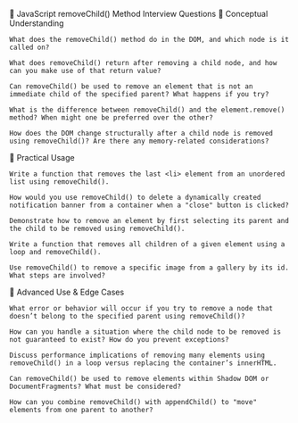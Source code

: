 🔧 JavaScript removeChild() Method Interview Questions
📘 Conceptual Understanding

    What does the removeChild() method do in the DOM, and which node is it called on?

    What does removeChild() return after removing a child node, and how can you make use of that return value?

    Can removeChild() be used to remove an element that is not an immediate child of the specified parent? What happens if you try?

    What is the difference between removeChild() and the element.remove() method? When might one be preferred over the other?

    How does the DOM change structurally after a child node is removed using removeChild()? Are there any memory-related considerations?

🔨 Practical Usage

    Write a function that removes the last <li> element from an unordered list using removeChild().

    How would you use removeChild() to delete a dynamically created notification banner from a container when a "close" button is clicked?

    Demonstrate how to remove an element by first selecting its parent and the child to be removed using removeChild().

    Write a function that removes all children of a given element using a loop and removeChild().

    Use removeChild() to remove a specific image from a gallery by its id. What steps are involved?

🧠 Advanced Use & Edge Cases

    What error or behavior will occur if you try to remove a node that doesn’t belong to the specified parent using removeChild()?

    How can you handle a situation where the child node to be removed is not guaranteed to exist? How do you prevent exceptions?

    Discuss performance implications of removing many elements using removeChild() in a loop versus replacing the container’s innerHTML.

    Can removeChild() be used to remove elements within Shadow DOM or DocumentFragments? What must be considered?

    How can you combine removeChild() with appendChild() to "move" elements from one parent to another?
